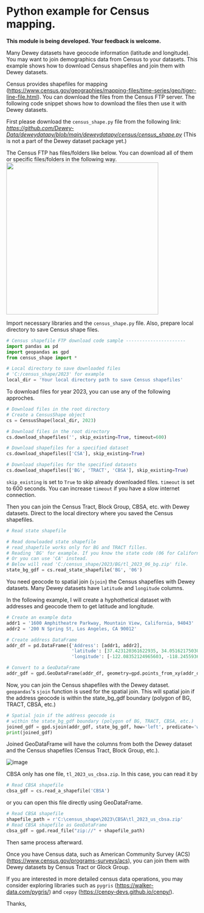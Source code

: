 #  Python example for Census mapping.

**This module is being developed. Your feedback is welcome.**

Many Dewey datasets have geocode information (latitude and longitude).
You may want to join demographics data from Census to your datasets.
This example shows how to download Census shapefiles and join them with Dewey datasets.

Census provides shapefiles for mapping (https://www.census.gov/geographies/mapping-files/time-series/geo/tiger-line-file.html).
You can download the files from the Census FTP server.
The following code snippet shows how to download the files then use it with Dewey datasets.


First please download the `census_shape.py` file from the following link:
*https://github.com/Dewey-Data/deweydatapy/blob/main/deweydatapy/census/census_shape.py*
(This is not a part of the Dewey dataset package yet.)

The Census FTP has files/folders like below.
You can download all of them or specific files/folders in the following way.
<img src="https://github.com/Dewey-Data/deweydatapy/assets/142400584/78ede7bb-b889-4ca1-835f-c65070430d68" width = "400">

Import necessary libraries and the `census_shape.py` file.
 Also, prepare local directory to save Census shape files.
```Python
# Census shapefile FTP download code sample ----------------------
import pandas as pd
import geopandas as gpd
from census_shape import *

# Local directory to save downloaded files
# 'C:/census_shape/2023' for example
local_dir = 'Your local directory path to save Census shapefiles'
```

To download files for year 2023, you can use any of the following approches.
```Python
# Download files in the root directory
# Create a CensusShape object
cs = CensusShape(local_dir, 2023)

# Download files in the root directory
cs.download_shapefiles('', skip_existing=True, timeout=600)

# Download shapefiles for a specified dataset
cs.download_shapefiles(['CSA'], skip_existing=True)

# Download shapefiles for the specified datasets
cs.download_shapefiles(['BG', 'TRACT', 'CBSA'], skip_existing=True)
```
`skip_existing` is set to `True` to skip already downloaded files. `timeout` is set to 600 seconds. You can
increase `timeout` if you have a slow internet connection.

Then you can join the Census Tract, Block Group, CBSA, etc. with Dewey datasets. Direct to the local directory where
you saved the Census shapefiles.     
```Python
# Read state shapefile

# Read donwloaded state shapefile
# read_shapefile works only for BG and TRACT filles.
# Reading 'BG' for example. If you know the state code (06 for California, for example), you can use it.
# Or you can use 'CA' instead.
# Below will read 'C:/census_shape/2023/BG/tl_2023_06_bg.zip' file.
state_bg_gdf = cs.read_state_shapefile('BG', '06')
```

You need geocode to spatial join (`sjoin`) the Census shapefiles with Dewey datasets.
Many Dewey datasets have `latitude` and `longitude` columns.

In the following example, I will create a hyphothetical dataset with addresses and geocode them to get latitude and longitude.     
```Python
# Create an example data
addr1 = '1600 Amphitheatre Parkway, Mountain View, California, 94043'
addr2 = '200 N Spring St, Los Angeles, CA 90012'

# Create address DataFrame
addr_df = pd.DataFrame({'Address': [addr1, addr2],
                        'latitude': [37.423120361622935, 34.05162175030242],
                        'longitude': [-122.08352124965603, -118.24559360036471]})

# Convert to a GeoDataFrame
addr_gdf = gpd.GeoDataFrame(addr_df, geometry=gpd.points_from_xy(addr_df['longitude'], addr_df['latitude']))
```
Now, you can join the Census shapefiles with the Dewey dataset.
`geopandas`'s `sjoin` function is used for the spatial join.
This will spatial join if the address geocode is within the state_bg_gdf boundary (polygon of BG, TRACT, CBSA, etc.)

```Python
# Spatial join if the address geocode is
# within the state_bg_gdf boundary (polygon of BG, TRACT, CBSA, etc.)
joined_gdf = gpd.sjoin(addr_gdf, state_bg_gdf, how='left', predicate='within')
print(joined_gdf)
```

Joined GeoDataFrame will have the columns from both the Dewey dataset and the Census shapefiles
(Census Tract, Block Group, etc.).

![image](https://github.com/Dewey-Data/deweydatapy/assets/142400584/d6b175df-d927-4491-b18f-d1057beaa70f)

CBSA only has one file, `tl_2023_us_cbsa.zip`. In this case, you can read it by
```Python
# Read CBSA shapefile
cbsa_gdf = cs.read_a_shapefile('CBSA')
```
or you can open this file directly using GeoDataFrame.
```Python
# Read CBSA shapefile
shapefile_path = r'C:\census_shape\2023\CBSA\tl_2023_us_cbsa.zip'
# Read CBSA shapefile as GeoDataFrame
cbsa_gdf = gpd.read_file("zip://" + shapefile_path)
```
Then same process afterward.

Once you have Census data, such as American Community Survey (ACS)
(https://www.census.gov/programs-surveys/acs), you can join them with Dewey datasets
by Census Tract or Glock Group.

If you are interested in more detailed census data operations, you may consider exploring
libraries such as `pygris` (https://walker-data.com/pygris/) and
`ceppy` (https://cenpy-devs.github.io/cenpy/).

Thanks,
